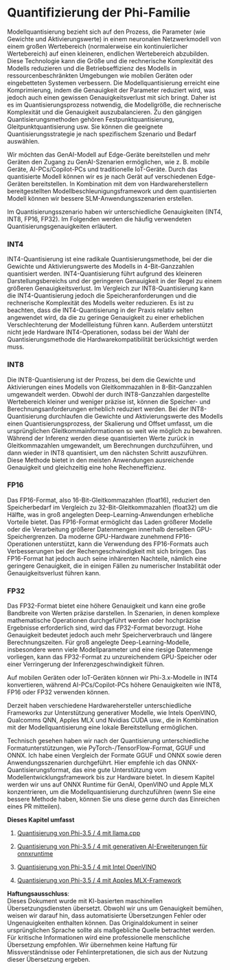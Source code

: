 # **Quantifizierung der Phi-Familie**

Modellquantisierung bezieht sich auf den Prozess, die Parameter (wie Gewichte und Aktivierungswerte) in einem neuronalen Netzwerkmodell von einem großen Wertebereich (normalerweise ein kontinuierlicher Wertebereich) auf einen kleineren, endlichen Wertebereich abzubilden. Diese Technologie kann die Größe und die rechnerische Komplexität des Modells reduzieren und die Betriebseffizienz des Modells in ressourcenbeschränkten Umgebungen wie mobilen Geräten oder eingebetteten Systemen verbessern. Die Modellquantisierung erreicht eine Komprimierung, indem die Genauigkeit der Parameter reduziert wird, was jedoch auch einen gewissen Genauigkeitsverlust mit sich bringt. Daher ist es im Quantisierungsprozess notwendig, die Modellgröße, die rechnerische Komplexität und die Genauigkeit auszubalancieren. Zu den gängigen Quantisierungsmethoden gehören Festpunktquantisierung, Gleitpunktquantisierung usw. Sie können die geeignete Quantisierungsstrategie je nach spezifischem Szenario und Bedarf auswählen.

Wir möchten das GenAI-Modell auf Edge-Geräte bereitstellen und mehr Geräten den Zugang zu GenAI-Szenarien ermöglichen, wie z. B. mobile Geräte, AI-PCs/Copilot-PCs und traditionelle IoT-Geräte. Durch das quantisierte Modell können wir es je nach Gerät auf verschiedenen Edge-Geräten bereitstellen. In Kombination mit dem von Hardwareherstellern bereitgestellten Modellbeschleunigungsframework und dem quantisierten Modell können wir bessere SLM-Anwendungsszenarien erstellen.

Im Quantisierungsszenario haben wir unterschiedliche Genauigkeiten (INT4, INT8, FP16, FP32). Im Folgenden werden die häufig verwendeten Quantisierungsgenauigkeiten erläutert.

### **INT4**

INT4-Quantisierung ist eine radikale Quantisierungsmethode, bei der die Gewichte und Aktivierungswerte des Modells in 4-Bit-Ganzzahlen quantisiert werden. INT4-Quantisierung führt aufgrund des kleineren Darstellungsbereichs und der geringeren Genauigkeit in der Regel zu einem größeren Genauigkeitsverlust. Im Vergleich zur INT8-Quantisierung kann die INT4-Quantisierung jedoch die Speicheranforderungen und die rechnerische Komplexität des Modells weiter reduzieren. Es ist zu beachten, dass die INT4-Quantisierung in der Praxis relativ selten angewendet wird, da die zu geringe Genauigkeit zu einer erheblichen Verschlechterung der Modellleistung führen kann. Außerdem unterstützt nicht jede Hardware INT4-Operationen, sodass bei der Wahl der Quantisierungsmethode die Hardwarekompatibilität berücksichtigt werden muss.

### **INT8**

Die INT8-Quantisierung ist der Prozess, bei dem die Gewichte und Aktivierungen eines Modells von Gleitkommazahlen in 8-Bit-Ganzzahlen umgewandelt werden. Obwohl der durch INT8-Ganzzahlen dargestellte Wertebereich kleiner und weniger präzise ist, können die Speicher- und Berechnungsanforderungen erheblich reduziert werden. Bei der INT8-Quantisierung durchlaufen die Gewichte und Aktivierungswerte des Modells einen Quantisierungsprozess, der Skalierung und Offset umfasst, um die ursprünglichen Gleitkommainformationen so weit wie möglich zu bewahren. Während der Inferenz werden diese quantisierten Werte zurück in Gleitkommazahlen umgewandelt, um Berechnungen durchzuführen, und dann wieder in INT8 quantisiert, um den nächsten Schritt auszuführen. Diese Methode bietet in den meisten Anwendungen ausreichende Genauigkeit und gleichzeitig eine hohe Recheneffizienz.

### **FP16**

Das FP16-Format, also 16-Bit-Gleitkommazahlen (float16), reduziert den Speicherbedarf im Vergleich zu 32-Bit-Gleitkommazahlen (float32) um die Hälfte, was in groß angelegten Deep-Learning-Anwendungen erhebliche Vorteile bietet. Das FP16-Format ermöglicht das Laden größerer Modelle oder die Verarbeitung größerer Datenmengen innerhalb derselben GPU-Speichergrenzen. Da moderne GPU-Hardware zunehmend FP16-Operationen unterstützt, kann die Verwendung des FP16-Formats auch Verbesserungen bei der Rechengeschwindigkeit mit sich bringen. Das FP16-Format hat jedoch auch seine inhärenten Nachteile, nämlich eine geringere Genauigkeit, die in einigen Fällen zu numerischer Instabilität oder Genauigkeitsverlust führen kann.

### **FP32**

Das FP32-Format bietet eine höhere Genauigkeit und kann eine große Bandbreite von Werten präzise darstellen. In Szenarien, in denen komplexe mathematische Operationen durchgeführt werden oder hochpräzise Ergebnisse erforderlich sind, wird das FP32-Format bevorzugt. Hohe Genauigkeit bedeutet jedoch auch mehr Speicherverbrauch und längere Berechnungszeiten. Für groß angelegte Deep-Learning-Modelle, insbesondere wenn viele Modellparameter und eine riesige Datenmenge vorliegen, kann das FP32-Format zu unzureichendem GPU-Speicher oder einer Verringerung der Inferenzgeschwindigkeit führen.

Auf mobilen Geräten oder IoT-Geräten können wir Phi-3.x-Modelle in INT4 konvertieren, während AI-PCs/Copilot-PCs höhere Genauigkeiten wie INT8, FP16 oder FP32 verwenden können.

Derzeit haben verschiedene Hardwarehersteller unterschiedliche Frameworks zur Unterstützung generativer Modelle, wie Intels OpenVINO, Qualcomms QNN, Apples MLX und Nvidias CUDA usw., die in Kombination mit der Modellquantisierung eine lokale Bereitstellung ermöglichen.

Technisch gesehen haben wir nach der Quantisierung unterschiedliche Formatunterstützungen, wie PyTorch-/TensorFlow-Format, GGUF und ONNX. Ich habe einen Vergleich der Formate GGUF und ONNX sowie deren Anwendungsszenarien durchgeführt. Hier empfehle ich das ONNX-Quantisierungsformat, das eine gute Unterstützung vom Modellentwicklungsframework bis zur Hardware bietet. In diesem Kapitel werden wir uns auf ONNX Runtime für GenAI, OpenVINO und Apple MLX konzentrieren, um die Modellquantisierung durchzuführen (wenn Sie eine bessere Methode haben, können Sie uns diese gerne durch das Einreichen eines PR mitteilen).

**Dieses Kapitel umfasst**

1. [Quantisierung von Phi-3.5 / 4 mit llama.cpp](./UsingLlamacppQuantifyingPhi.md)

2. [Quantisierung von Phi-3.5 / 4 mit generativen AI-Erweiterungen für onnxruntime](./UsingORTGenAIQuantifyingPhi.md)

3. [Quantisierung von Phi-3.5 / 4 mit Intel OpenVINO](./UsingIntelOpenVINOQuantifyingPhi.md)

4. [Quantisierung von Phi-3.5 / 4 mit Apples MLX-Framework](./UsingAppleMLXQuantifyingPhi.md)

**Haftungsausschluss**:  
Dieses Dokument wurde mit KI-basierten maschinellen Übersetzungsdiensten übersetzt. Obwohl wir uns um Genauigkeit bemühen, weisen wir darauf hin, dass automatisierte Übersetzungen Fehler oder Ungenauigkeiten enthalten können. Das Originaldokument in seiner ursprünglichen Sprache sollte als maßgebliche Quelle betrachtet werden. Für kritische Informationen wird eine professionelle menschliche Übersetzung empfohlen. Wir übernehmen keine Haftung für Missverständnisse oder Fehlinterpretationen, die sich aus der Nutzung dieser Übersetzung ergeben.